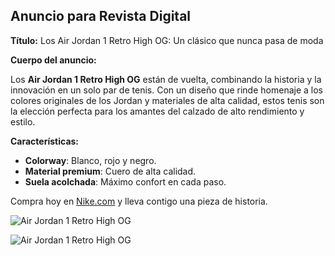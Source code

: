 ## Anuncio para Revista Digital

**Título:** Los Air Jordan 1 Retro High OG: Un clásico que nunca pasa de moda

**Cuerpo del anuncio:**

Los **Air Jordan 1 Retro High OG** están de vuelta, combinando la historia y la innovación en un solo par de tenis. Con un diseño que rinde homenaje a los colores originales de los Jordan y materiales de alta calidad, estos tenis son la elección perfecta para los amantes del calzado de alto rendimiento y estilo.

**Características:**
- **Colorway**: Blanco, rojo y negro.
- **Material premium**: Cuero de alta calidad.
- **Suela acolchada**: Máximo confort en cada paso.

Compra hoy en [Nike.com](https://www.nike.com/mx/t/tenis-air-jordan-1-retro-high-og-BFqZfb/DZ5485-160) y lleva contigo una pieza de historia.

![Air Jordan 1 Retro High OG](https://media.gq.com.mx/photos/65bc039eb028f91d5de8e123/master/w_1600,c_limit/Air_Jordan_1_Black_Toe_Reimagined_Michael_Jordan.jpg)

![Air Jordan 1 Retro High OG](https://static.nike.com/a/images/t_PDP_1728_v1/f_auto,q_auto:eco,u_126ab356-44d8-4a06-89b4-fcdcc8df0245,c_scale,fl_relative,w_1.0,h_1.0,fl_layer_apply/74bfb3ba-41a8-42fa-829b-ec5ed46bec8f/tenis-air-jordan-1-retro-high-og-BFqZfb.png)
